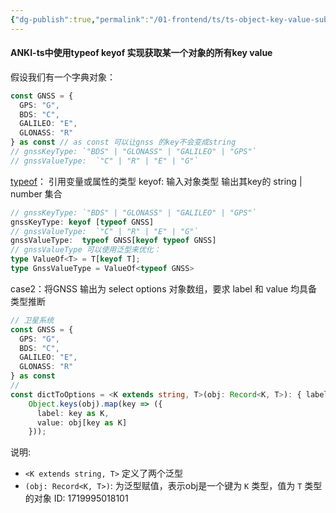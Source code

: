 ```yaml
---
{"dg-publish":true,"permalink":"/01-frontend/ts/ts-object-key-value-subtype/","title":"ts中使用typeof keyof 实现获取某一个对象的所有key value作为类型","tags":["typescript","Generics"],"created":"2024-10-23T11:02:53.000+08:00","updated":"2024-10-23T11:02:53.000+08:00"}
---
```


#### ANKI-ts中使用typeof keyof 实现获取某一个对象的所有key value
假设我们有一个字典对象：
```ts
const GNSS = {  
  GPS: "G",  
  BDS: "C",  
  GALILEO: "E",  
  GLONASS: "R"  
} as const // as const 可以让gnss 的key不会变成string
// gnssKeyType: `"BDS" | "GLONASS" | "GALILEO" | "GPS"`
// gnssValueType:  `"C" | "R" | "E" | "G"`
```
[typeof](https://www.typescriptlang.org/docs/handbook/2/typeof-types.html)： 引用变量或属性的类型
keyof: 输入对象类型 输出其key的 string | number  集合
```typescript
// gnssKeyType: `"BDS" | "GLONASS" | "GALILEO" | "GPS"`
gnssKeyType: keyof [typeof GNSS]
// gnssValueType:  `"C" | "R" | "E" | "G"`
gnssValueType:  typeof GNSS[keyof typeof GNSS]
// gnssValueType 可以使用泛型来优化：
type ValueOf<T> = T[keyof T];
type GnssValueType = ValueOf<typeof GNSS>
```
case2：将GNSS 输出为 select  options 对象数组，要求 label 和 value 均具备类型推断
```typescript
// 卫星系统  
const GNSS = {  
  GPS: "G",  
  BDS: "C",  
  GALILEO: "E",  
  GLONASS: "R"  
} as const
//
const dictToOptions = <K extends string, T>(obj: Record<K, T>): { label: K, value: T }[] =>  
    Object.keys(obj).map(key => ({  
      label: key as K,  
      value: obj[key as K]  
    }));
```
说明:
+ `<K extends string, T>` 定义了两个泛型
+ `(obj: Record<K, T>)`: 为泛型赋值，表示obj是一个键为 `K` 类型，值为 `T` 类型的对象
ID: 1719995018101
